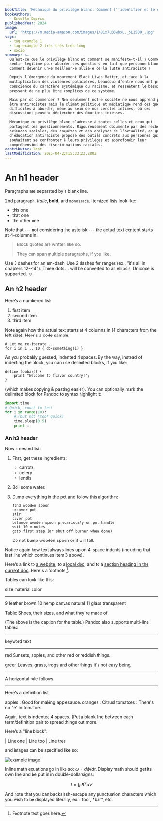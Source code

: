 ```yaml
---
bookTitle: 'Mécanique du privilège blanc: Comment l''identifier et le déjouer ?'
bookAuthors:
  - Estelle Depris
publishedYear: 2024
image:
  url: 'https://m.media-amazon.com/images/I/81x7u35wbxL._SL1500_.jpg'
tags:
  - tag example 1
  - tag-example-2-très-très-très-long
  - socio
summary: >-
  Qu’est-ce que le privilège blanc et comment se manifeste-t-il ? Comment se
  sentir légitime pour aborder ces questions en tant que personne blanche ?
  Comment devenir un·e meilleur·e allié·e de la lutte antiraciste ?

  Depuis l’émergence du mouvement Black Lives Matter, et face à la
  multiplication des violences policières, beaucoup d’entre nous ont pris
  conscience du caractère systémique du racisme, et ressentent le besoin
  pressant de ne plus être complices de ce système.

  Mais par où commencer ? Non seulement notre société ne nous apprend pas à
  être antiracistes mais le climat politique et médiatique rend ces questions
  difficiles à aborder, même au sein de nos cercles intimes, où ces
  discussions peuvent déclencher des émotions intenses.

  Mécanique du privilège blanc s’adresse à toutes celles et ceux qui
  partagent ces questionnements. Rigoureusement documenté par des recherches en
  sciences sociales, des enquêtes et des analyses de l’actualité, ce guide
  d’éducation antiraciste propose des outils concrets aux personnes qui
  souhaitent se confronter à leurs privilèges et approfondir leur
  compréhension des discriminations raciales.
contributor: Test
lastModification: 2025-04-22T15:33:23.280Z
---
```


An h1 header
============

Paragraphs are separated by a blank line.

2nd paragraph. *Italic*, **bold**, and `monospace`. Itemized lists
look like:

  * this one
  * that one
  * the other one

Note that --- not considering the asterisk --- the actual text
content starts at 4-columns in.

> Block quotes are
> written like so.
>
> They can span multiple paragraphs,
> if you like.

Use 3 dashes for an em-dash. Use 2 dashes for ranges (ex., "it's all
in chapters 12--14"). Three dots ... will be converted to an ellipsis.
Unicode is supported. ☺



An h2 header
------------

Here's a numbered list:

 1. first item
 2. second item
 3. third item

Note again how the actual text starts at 4 columns in (4 characters
from the left side). Here's a code sample:

    # Let me re-iterate ...
    for i in 1 .. 10 { do-something(i) }

As you probably guessed, indented 4 spaces. By the way, instead of
indenting the block, you can use delimited blocks, if you like:

~~~
define foobar() {
    print "Welcome to flavor country!";
}
~~~

(which makes copying & pasting easier). You can optionally mark the
delimited block for Pandoc to syntax highlight it:

~~~python
import time
# Quick, count to ten!
for i in range(10):
    # (but not *too* quick)
    time.sleep(0.5)
    print i
~~~



### An h3 header ###

Now a nested list:

 1. First, get these ingredients:

      * carrots
      * celery
      * lentils

 2. Boil some water.

 3. Dump everything in the pot and follow
    this algorithm:

        find wooden spoon
        uncover pot
        stir
        cover pot
        balance wooden spoon precariously on pot handle
        wait 10 minutes
        goto first step (or shut off burner when done)

    Do not bump wooden spoon or it will fall.

Notice again how text always lines up on 4-space indents (including
that last line which continues item 3 above).

Here's a link to [a website](http://foo.bar), to a [local
doc](local-doc.html), and to a [section heading in the current
doc](#an-h2-header). Here's a footnote [^1].

[^1]: Footnote text goes here.

Tables can look like this:

size  material      color
----  ------------  ------------
9     leather       brown
10    hemp canvas   natural
11    glass         transparent

Table: Shoes, their sizes, and what they're made of

(The above is the caption for the table.) Pandoc also supports
multi-line tables:

--------  -----------------------
keyword   text
--------  -----------------------
red       Sunsets, apples, and
          other red or reddish
          things.

green     Leaves, grass, frogs
          and other things it's
          not easy being.
--------  -----------------------

A horizontal rule follows.

***

Here's a definition list:

apples
  : Good for making applesauce.
oranges
  : Citrus!
tomatoes
  : There's no "e" in tomatoe.

Again, text is indented 4 spaces. (Put a blank line between each
term/definition pair to spread things out more.)

Here's a "line block":

| Line one
|   Line too
| Line tree

and images can be specified like so:

![example image](example-image.jpg "An exemplary image")

Inline math equations go in like so: $\omega = d\phi / dt$. Display
math should get its own line and be put in in double-dollarsigns:

$$I = \int \rho R^{2} dV$$

And note that you can backslash-escape any punctuation characters
which you wish to be displayed literally, ex.: \`foo\`, \*bar\*, etc.
